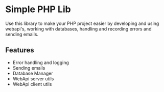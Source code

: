 # Simple PHP Lib
Use this library to make your PHP project easier by developing and using webapi's, working with databases, handling and recording errors and sending emails.

## Features
* Error handling and logging
* Sending emails
* Database Manager
* WebApi server utils
* WebApi client utils
